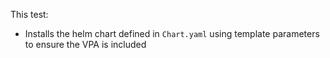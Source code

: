 This test:
- Installs the helm chart defined in `Chart.yaml` using template parameters to ensure the VPA is included
